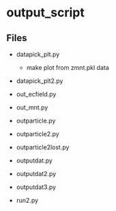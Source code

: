 # output_script

## Files 

- datapick_plt.py
     - make plot from zmnt.pkl data
  
- datapick_plt2.py
- out_ecfield.py
- out_mnt.py
- outparticle.py
- outparticle2.py
- outparticle2lost.py
- outputdat.py
- outputdat2.py
- outputdat3.py
- run2.py
